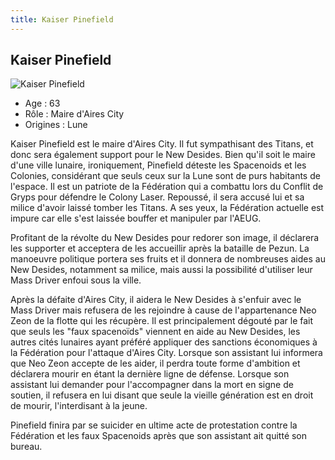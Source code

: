 ```yaml
---
title: Kaiser Pinefield
---
```


Kaiser Pinefield
----------------


![Kaiser Pinefield](/images/stories/saga/sentinel/persos/kaiserpinefield.jpg)
* Age : 63
* Rôle : Maire d'Aires City
* Origines : Lune


Kaiser Pinefield est le maire d'Aires City. Il fut sympathisant des Titans, et donc sera également support pour le New Desides. Bien qu'il soit le maire d'une ville lunaire, ironiquement, Pinefield déteste les Spacenoids et les Colonies, considérant que seuls ceux sur la Lune sont de purs habitants de l'espace. Il est un patriote de la Fédération qui a combattu lors du Conflit de Gryps pour défendre le Colony Laser. Repoussé, il sera accusé lui et sa milice d'avoir laissé tomber les Titans. A ses yeux, la Fédération actuelle est impure car elle s'est laissée bouffer et manipuler par l'AEUG.


Profitant de la révolte du New Desides pour redorer son image, il déclarera les supporter et acceptera de les accueillir après la bataille de Pezun. La manoeuvre politique portera ses fruits et il donnera de nombreuses aides au New Desides, notamment sa milice, mais aussi la possibilité d'utiliser leur Mass Driver enfoui sous la ville. 


Après la défaite d'Aires City, il aidera le New Desides à s'enfuir avec le Mass Driver mais refusera de les rejoindre à cause de l'appartenance Neo Zeon de la flotte qui les récupère. Il est principalement dégouté par le fait que seuls les "faux spacenoïds" viennent en aide au New Desides, les autres cités lunaires ayant préféré appliquer des sanctions économiques à la Fédération pour l'attaque d'Aires City. Lorsque son assistant lui informera que Neo Zeon accepte de les aider, il perdra toute forme d'ambition et déclarera mourir en étant la dernière ligne de défense. Lorsque son assistant lui demander pour l'accompagner dans la mort en signe de soutien, il refusera en lui disant que seule la vieille génération est en droit de mourir, l'interdisant à la jeune.
  
Pinefield finira par se suicider en ultime acte de protestation contre la Fédération et les faux Spacenoids après que son assistant ait quitté son bureau. 

